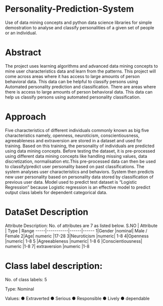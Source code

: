# Personality-Prediction-System

 Use of data mining concepts and python data science libraries for simple demostration to analyse and classify personalities of a given set of people or an individual.
 
 # Abstract 
 
The project uses learning algorithms and advanced data mining concepts to mine user characteristics data and learn from the patterns. This project will come across areas where it has access to large amounts of person behavioral data. This data can be helpful to classify persons using Automated personality prediction and classification. There are areas where there is access to large amounts of person behavioral data. This data can help us classify persons using automated personality classification.
 
 # Approach 
 
Five characteristics of different individuals commonly known as big five characteristics namely, openness, neuroticism, conscientiousness, agreeableness and extraversion are stored in a dataset and used for training. Based on this training, the personality of individuals are predicted using data mining concepts. Before testing the dataset, it is pre-processed using different data mining concepts like handling missing values, data discretization, normalisation etc.This pre-processed data can then be used to classify/predict user personality based on past classifications. The system analyses user characteristics and behaviors. System then predicts new user personality based on personality data stored by classification of previous user data.
Model used to predict test dataset is “Logistic Regression” because Logistic regression is an effective model to predict output class labels for dependent categorical data.

# DataSet Description 
Attribute Description: No. of attributes are 7 as listed below.
S.NO | Attribute | Type | Range 
-----|-----------|------|------
1|Gender	|nominal|	Male / Female
2|Age|	numeric	|17-28
3|Neuroticism	|numeric|	1-8
4|Openness	|numeric|	1-8
5	|Agreeableness	|numeric|	1-8
6	|Conscientiousness|	numeric	|1-8
7|	extraversion	|numeric	|1-8



# Class label description:

No. of class labels: 5

Type: Nominal

Values: 
● Extraverted
● Serious 
● Responsible 
● Lively
● dependable
